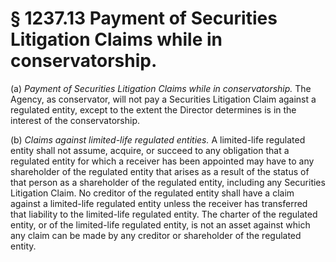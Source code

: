 # § 1237.13   Payment of Securities Litigation Claims while in conservatorship.

(a) *Payment of Securities Litigation Claims while in conservatorship.* The Agency, as conservator, will not pay a Securities Litigation Claim against a regulated entity, except to the extent the Director determines is in the interest of the conservatorship.


(b) *Claims against limited-life regulated entities.* A limited-life regulated entity shall not assume, acquire, or succeed to any obligation that a regulated entity for which a receiver has been appointed may have to any shareholder of the regulated entity that arises as a result of the status of that person as a shareholder of the regulated entity, including any Securities Litigation Claim. No creditor of the regulated entity shall have a claim against a limited-life regulated entity unless the receiver has transferred that liability to the limited-life regulated entity. The charter of the regulated entity, or of the limited-life regulated entity, is not an asset against which any claim can be made by any creditor or shareholder of the regulated entity.




